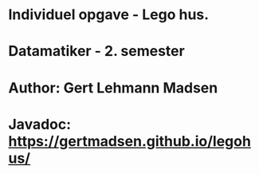 # Individuel opgave - Lego hus.
# Datamatiker - 2. semester
# Author: Gert Lehmann Madsen
# Javadoc: https://gertmadsen.github.io/legohus/
